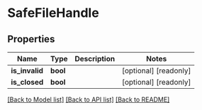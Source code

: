 # SafeFileHandle


## Properties
Name | Type | Description | Notes
------------ | ------------- | ------------- | -------------
**is_invalid** | **bool** |  | [optional] [readonly] 
**is_closed** | **bool** |  | [optional] [readonly] 

[[Back to Model list]](../README.md#documentation-for-models) [[Back to API list]](../README.md#documentation-for-api-endpoints) [[Back to README]](../README.md)


